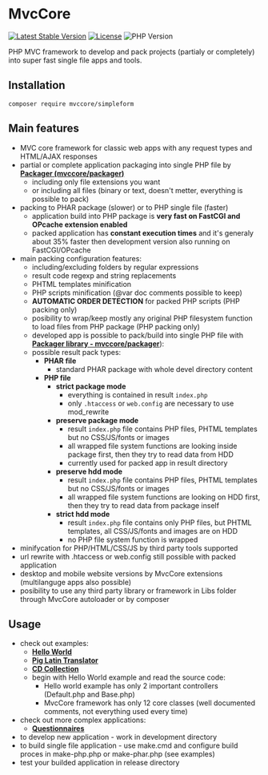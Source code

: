 # MvcCore

[![Latest Stable Version](https://img.shields.io/badge/Stable-v3.1.3-brightgreen.svg?style=plastic)](https://github.com/mvccore/example-helloworld/releases)
[![License](https://img.shields.io/badge/Licence-BSD-brightgreen.svg?style=plastic)](https://github.com/mvccore/example-helloworld/blob/master/LICENCE.md)
![PHP Version](https://img.shields.io/badge/PHP->=5.3-brightgreen.svg?style=plastic)

PHP MVC framework to develop and pack projects (partialy or completely) into super fast single file apps and tools.

## Installation
```shell
composer require mvccore/simpleform
```

## Main features
- MVC core framework for classic web apps with any request types and HTML/AJAX responses
- partial or complete application packaging into single PHP file by [**Packager (mvccore/packager)**](https://github.com/mvccore/packager)
	- including only file extensions you want
	- or including all files (binary or text, doesn't metter, everything is possible to pack)
- packing to PHAR package (slower) or to PHP single file (faster)
  - application build into PHP package is **very fast on FastCGI and OPcache extension enabled**
  - packed application has **constant execution times** and it's generaly about 35% faster then 
    development version also running on FastCGI/OPcache
- main packing configuration features:
	- including/excluding folders by regular expressions
	- result code regexp and string replacements
	- PHTML templates minification
	- PHP scripts minification (@var doc comments possible to keep)
	- **AUTOMATIC ORDER DETECTION** for packed PHP scripts (PHP packing only)
	- posibility to wrap/keep mostly any original PHP filesystem function to load files from PHP package (PHP packing only)
	- developed app is possible to pack/build into single PHP file with [**Packager library - mvccore/packager**](https://github.com/mvccore/packager)):
	- possible result pack types:
	  - **PHAR file**
		- standard PHAR package with whole devel directory content
	  - **PHP file**
		- **strict package mode**
		  - everything is contained in result `index.php`
		  - only `.htaccess` or `web.config` are necessary to use mod_rewrite
		- **preserve package mode**
		  - result `index.php` file contains PHP files, 
			PHTML templates but no CSS/JS/fonts or images
		  - all wrapped file system functions are looking inside 
			package first, then they try to read data from HDD
		  - currently used for packed app in result directory
		- **preserve hdd mode**
		  - result `index.php` file contains PHP files, 
			PHTML templates but no CSS/JS/fonts or images
		  - all wrapped file system functions are looking on HDD first, 
			then they try to read data from package inself
		- **strict hdd mode**
		  - result `index.php` file contains only PHP files, 
			but PHTML templates, all CSS/JS/fonts and images are on HDD
		  - no PHP file system function is wrapped
- minifycation for PHP/HTML/CSS/JS by third party tools supported
- url rewrite with .htaccess or web.config still possible with packed application
- desktop and mobile website versions by MvcCore extensions (multilanguge apps also possible)
- posibility to use any third party library or framework in Libs folder through MvcCore autoloader or by composer

## Usage
- check out examples:
	- [**Hello World**](https://github.com/mvccore/example-helloworld)
	- [**Pig Latin Translator**](https://github.com/mvccore/example-translator)
	- [**CD Collection**](https://github.com/mvccore/example-cdcol)
	- begin with Hello World example and read the source code:
		- Hello world example has only 2 important controllers (Default.php and Base.php)
		- MvcCore framework has only 12 core classes (well documented comments, not everything used every time)
- check out more complex applications:
	- [**Questionnaires**](https://github.com/mvccore/app-questionnaires)
- to develop new application - work in development directory
- to build single file application - use make.cmd and configure build proces in make-php.php or make-phar.php (see examples)
- test your builded application in release directory
